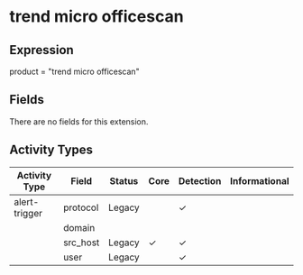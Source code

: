 trend micro officescan
======================

Expression
----------

product = "trend micro officescan"

Fields
------

There are no fields for this extension.

Activity Types
--------------

| Activity Type | Field    | Status | Core     | Detection | Informational |
| ------------- | -------- | ------ | -------- | --------- | ------------- |
| alert-trigger | protocol | Legacy |          | &#10003;  |               |
|               | domain   |        |          |           |               |
|               | src_host | Legacy | &#10003; | &#10003;  |               |
|               | user     | Legacy |          | &#10003;  |               |

